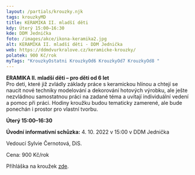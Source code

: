 ```yaml
---
layout: /partials/krouzky.njk
tags: krouzkyMD
title: KERAMIKA II. mladší děti
kdy: Úterý 15:00–16:30
kde: DDM Jednička
foto: /images/akce/ikona-keramika2.jpg
alt: KERAMIKA II. mladší děti - DDM Jednička
web: https://ddmdvurkralove.cz/keramicke-krouzky/
polatek: 900 Kč/rok
myTags: "KrouzkyOstatni KrouzkyOd6 KrouzkyOd7 KrouzkyOd8 "
---
```

<!--StartFragment-->

**ERAMIKA II. mladší děti – pro děti od 6 let**\
Pro deti, které již zvládly základy práce s keramickou hlínou a chtejí se naucit nové techniky modelování a dekorování hotových výrobku, ale ješte nezvládnou samostatnou práci na zadané téma a uvítají individuální vedení a pomoc při práci. Hodiny kroužku budou tematicky zamerené, ale bude ponechán i prostor pro vlastní tvorbu.

**Úterý 15:00–16:30**

**Úvodní informativní schůzka:** 4. 10. 2022 v 15:00 v DDM Jednička

Vedoucí Sylvie Černotová, DiS.

Cena: 900 Kč/rok

Příhláška na kroužek [zde](https://ddmdvurkralove.cz/prihlaska/).

<!--EndFragment-->